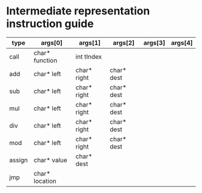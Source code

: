 # Intermediate representation instruction guide

| type | args[0]        | args[1]     | args[2]    | args[3] | args[4] |
|------|----------------|-------------|------------|---------|---------|
| call | char* function | int tIndex  |            |         |         |
| add  | char* left     | char* right | char* dest |         |         |
| sub  | char* left     | char* right | char* dest |         |         | 
| mul  | char* left     | char* right | char* dest |         |         |
| div  | char* left     | char* right | char* dest |         |         |
| mod  | char* left     | char* right | char* dest |         |         |
|assign| char* value    | char* dest  |            |         |         |
| jmp  | char* location |             |            |         |         |